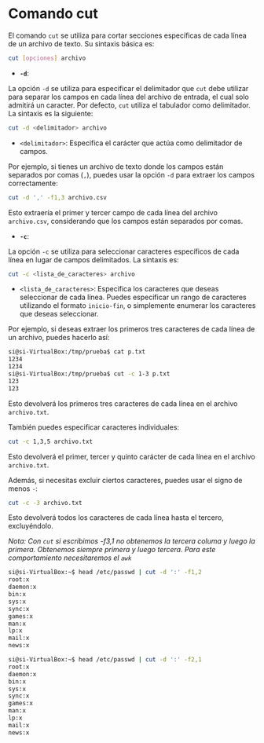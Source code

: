 # Comando cut

El comando `cut` se utiliza para cortar secciones específicas de cada línea de un archivo de texto. Su sintaxis básica es:

```bash
cut [opciones] archivo
```

- **`-d`**:

La opción `-d` se utiliza para especificar el delimitador que `cut` debe utilizar para separar los campos en cada línea del archivo de entrada, el cual solo admitirá un caracter. Por defecto, `cut` utiliza el tabulador como delimitador. La sintaxis es la siguiente:

```bash
cut -d <delimitador> archivo
```

- `<delimitador>`: Especifica el carácter que actúa como delimitador de campos.

Por ejemplo, si tienes un archivo de texto donde los campos están separados por comas (`,`), puedes usar la opción `-d` para extraer los campos correctamente:

```bash
cut -d ',' -f1,3 archivo.csv
```

Esto extraería el primer y tercer campo de cada línea del archivo `archivo.csv`, considerando que los campos están separados por comas.

- **`-c`**:

La opción `-c` se utiliza para seleccionar caracteres específicos de cada línea en lugar de campos delimitados. La sintaxis es:

```bash
cut -c <lista_de_caracteres> archivo
```

- `<lista_de_caracteres>`: Especifica los caracteres que deseas seleccionar de cada línea. Puedes especificar un rango de caracteres utilizando el formato `inicio-fin`, o simplemente enumerar los caracteres que deseas seleccionar.

Por ejemplo, si deseas extraer los primeros tres caracteres de cada línea de un archivo, puedes hacerlo así:

```bash
si@si-VirtualBox:/tmp/prueba$ cat p.txt
1234
1234
si@si-VirtualBox:/tmp/prueba$ cut -c 1-3 p.txt
123
123
```

Esto devolverá los primeros tres caracteres de cada línea en el archivo `archivo.txt`.

También puedes especificar caracteres individuales:

```bash
cut -c 1,3,5 archivo.txt
```

Esto devolverá el primer, tercer y quinto carácter de cada línea en el archivo `archivo.txt`.

Además, si necesitas excluir ciertos caracteres, puedes usar el signo de menos `-`:

```bash
cut -c -3 archivo.txt
```

Esto devolverá todos los caracteres de cada línea hasta el tercero, excluyéndolo.

_*Nota: Con `cut` si escribimos -f3,1 no obtenemos la tercera columa y luego la primera. Obtenemos siempre primera y luego tercera. Para este comportamiento necesitaremos el `awk`*_

```bash
si@si-VirtualBox:~$ head /etc/passwd | cut -d ':' -f1,2
root:x
daemon:x
bin:x
sys:x
sync:x
games:x
man:x
lp:x
mail:x
news:x

si@si-VirtualBox:~$ head /etc/passwd | cut -d ':' -f2,1
root:x
daemon:x
bin:x
sys:x
sync:x
games:x
man:x
lp:x
mail:x
news:x
```
